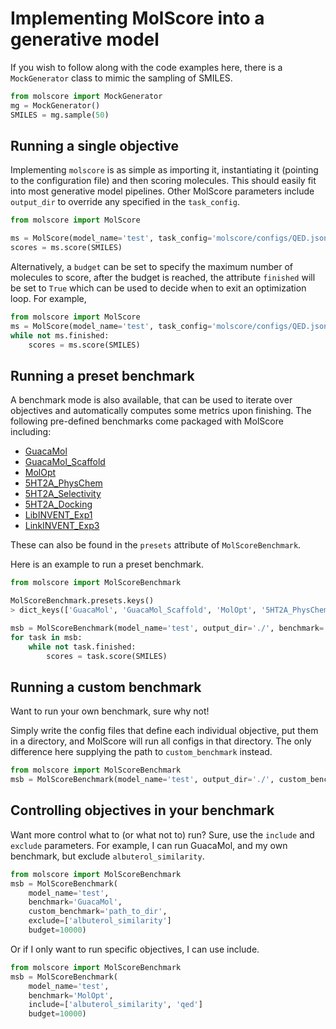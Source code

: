 # Implementing MolScore into a generative model

If you wish to follow along with the code examples here, there is a `MockGenerator` class to mimic the sampling of SMILES.
```python
from molscore import MockGenerator
mg = MockGenerator()
SMILES = mg.sample(50)
```

## Running a single objective

Implementing `molscore` is as simple as importing it, instantiating it (pointing to the configuration file) and then scoring molecules. This should easily fit into most generative model pipelines. Other MolScore parameters include `output_dir` to override any specified in the `task_config`.

```python
from molscore import MolScore

ms = MolScore(model_name='test', task_config='molscore/configs/QED.json')
scores = ms.score(SMILES)
```

Alternatively, a `budget` can be set to specify the maximum number of molecules to score, after the budget is reached, the attribute `finished` will be set to `True` which can be used to decide when to exit an optimization loop. For example,
```python
from molscore import MolScore
ms = MolScore(model_name='test', task_config='molscore/configs/QED.json', budget=10000)
while not ms.finished:
    scores = ms.score(SMILES)
```

## Running a preset benchmark

A benchmark mode is also available, that can be used to iterate over objectives and automatically computes some metrics upon finishing. The following pre-defined benchmarks come packaged with MolScore including:
- [GuacaMol](https://pubs.acs.org/doi/10.1021/acs.jcim.8b00839)
- [GuacaMol_Scaffold](https://arxiv.org/pdf/2103.03864.pdf)
- [MolOpt](https://arxiv.org/abs/2206.12411)
- [5HT2A_PhysChem](https://chemrxiv.org/engage/chemrxiv/article-details/65e63a4de9ebbb4db9e63fda)
- [5HT2A_Selectivity](https://chemrxiv.org/engage/chemrxiv/article-details/65e63a4de9ebbb4db9e63fda)
- [5HT2A_Docking](https://chemrxiv.org/engage/chemrxiv/article-details/65e63a4de9ebbb4db9e63fda)
- [LibINVENT_Exp1](https://pubs.acs.org/doi/10.1021/acs.jcim.1c00469)
- [LinkINVENT_Exp3](https://pubs.rsc.org/en/content/articlelanding/2023/dd/d2dd00115b)

These can also be found in the `presets` attribute of `MolScoreBenchmark`.

Here is an example to run a preset benchmark.
```python
from molscore import MolScoreBenchmark

MolScoreBenchmark.presets.keys()
> dict_keys(['GuacaMol', 'GuacaMol_Scaffold', 'MolOpt', '5HT2A_PhysChem', '5HT2A_Selectivity', '5HT2A_Docking', 'LibINVENT_Exp1', 'LinkINVENT_Exp3'])

msb = MolScoreBenchmark(model_name='test', output_dir='./', benchmark='GuacaMol', budget=10000)
for task in msb:
    while not task.finished:
        scores = task.score(SMILES)
```

## Running a custom benchmark
Want to run your own benchmark, sure why not!

Simply write the config files that define each individual objective, put them in a directory, and MolScore will run all configs in that directory. The only difference here supplying the path to `custom_benchmark` instead.
```python
from molscore import MolScoreBenchmark
msb = MolScoreBenchmark(model_name='test', output_dir='./', custom_benchmark='path_to_dir', budget=10000)
```

## Controlling objectives in your benchmark
Want more control what to (or what not to) run? Sure, use the `include` and `exclude` parameters. For example, I can run GuacaMol, and my own benchmark, but exclude `albuterol_similarity`.
```python
from molscore import MolScoreBenchmark
msb = MolScoreBenchmark(
    model_name='test',
    benchmark='GuacaMol',
    custom_benchmark='path_to_dir',
    exclude=['albuterol_similarity']
    budget=10000)
```

Or if I only want to run specific objectives, I can use include.
```python
from molscore import MolScoreBenchmark
msb = MolScoreBenchmark(
    model_name='test',
    benchmark='MolOpt',
    include=['albuterol_similarity', 'qed']
    budget=10000)
```


